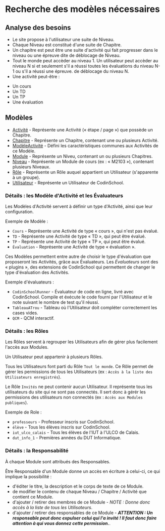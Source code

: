 # Recherche des modèles nécessaires

## Analyse des besoins

* Le site propose à l'utilisateur une suite de Niveau.
* Chaque Niveau est constitué d'une suite de Chapitre.
* Un chapitre est peut être une suite d'activité qui fait progresser dans le niveau ou une épreuve dite de déblocage de Niveau.
* Tout le monde peut accèder au niveau 1. Un utilisateur peut accèder au niveau N si et seulement s'il a réussi toutes les évaluations du niveau N-1 ou s'il a réussi une épreuve.
de déblocage du niveau N.
* Une activité peut-être :
 - Un cours
 - Un TD
 - Un TP
 - Une évaluation

## Modèles

 * [Activité](./Activite.md) - Représente une Activité (« étape / page ») que possède un Chapitre.
 * [Chapitre](./Chapitre.md) - Représente un Chapitre, contenant une ou plusieurs Activité.
 * [ModèleActivité](./ModeleActivite.md) - Défini les caractéristiques communes aux Activités de ce Modèle.
 * [Module](./Module.md) - Représente un Niveu, contenant un ou plusieurs Chapitres.
 * [Niveau](./Niveau.md) - Représente un Module de cours (ex : « M2103 »), contenant plusieurs Niveaux.
 * [Rôle](./Role.md) - Représente un Rôle auquel appartient un Utilisateur (s'apparente à un groupe).
 * [Utilisateur](./Utilisateur.md) - Représente un Utilisateur de CodinSchool.

### Détails : les Modèle d'Activité et les Évaluateurs

Les Modèles d'Activité servent à définir un type d'Activité, ainsi que leur configuration.

Exemple de Modèle :
 - `Cours` - Représente une Activité de type « cours », qui n'est pas évalué.
 - `TD` - Représente une Activité de type « TD », qui peut être évalué.
 - `TP` - Représente une Activité de type « TP », qui peut être évalué.
 - `Évaluation` - Représente une Activité de type « évaluation ».

Ces Modèles permettent entre autre de choisir le type d'évaluation que proposeront les Activités, grâce aux Évaluateurs.
Les *Évaluateurs* sont des « plugins », des extensions de CodinSchool qui permettent de changer le type d'évaluation des Activités.

Exemple d'évaluateurs :
 - `CodinSchoolRunner` - Évaluateur de code en ligne, livré avec CodinSchool. Compile et éxécute le code fourni par l'Utilisateur et le note suivant le nombre de test qu'il réussi.
 - `TableauATrou` - Tableau où l'Utilisateur doit compléter correctement les cases vides.
 - `QCM` - QCM interactif.

### Détails : les Rôles

Les Rôles servent à regrouper les Utilisateurs afin de gérer plus facilement l'accès aux Modules.

Un Utilisateur peut appartenir à plusieurs Rôles.

Tous les Utilisateurs font parti du Rôle `Tout le monde`.
Ce Rôle permet de gérer les permissions de tous les Utilisateurs (ex : `Accès à la liste des Utilisateurs enregistrés`).

Le Rôle `Invités` ne peut contenir aucun Utilisateur.
Il représente tous les utilisateurs du site qui ne sont pas connectés.
Il sert donc à gérér les permissions des utilisateurs non connectés (ex : `Accès aux Modules publiques`).

Exemple de Role :
 - `professeurs` - Professeur inscris sur CodinSchool.
 - `élève` - Tous les élèves inscris sur CodinSchool.
 - `iut_ulco_calais` - Tous les élèves de l'IUT à l'ULCO de Calais.
 - `dut_info_1` - Premières années du DUT Informatique.

### Détails : la Responsabilité

À chaque Module sont attribués des Responsables.

Être Responsable d'un Module donne un accès en écriture à celui-ci, ce qui implique la possibilité :
 - d'éditer le titre, la description et le corps de texte de ce Module.
 - de modifier le contenu de chaque Niveau / Chapitre / Activité que contient ce Module.
 - d'ajouter / retirer des membres de ce Module - *NOTE : Donne donc accès à la liste de tous les Utilisateurs*.
 - d'ajouter / retirer des responsables de ce Module - ***ATTENTION : Un responsable peut donc expulser celui qui l'a invité ! Il faut donc faire attention à qui vous donnez cette permission.***.